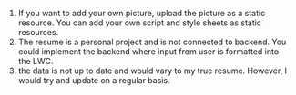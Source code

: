 1. If you want to add your own picture, upload the picture as a static resource. You can add your own script and style sheets as static resources.
2. The resume is a personal project and is not connected to backend. You could implement the backend where input from user is formatted into the LWC.
3. the data is not up to date and would vary to my true resume. However, I would try and update on a regular basis. 
